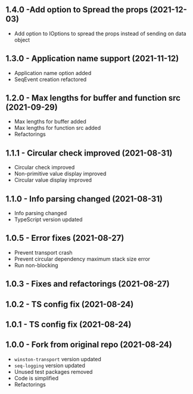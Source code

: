<a name="1.4.0"></a>
## 1.4.0 -Add option to Spread the props (2021-12-03)

* Add option to IOptions to spread the props instead of sending on data object

<a name="1.3.0"></a>
## 1.3.0 - Application name support (2021-11-12)

* Application name option added
* SeqEvent creation refactored

<a name="1.2.0"></a>
## 1.2.0 - Max lengths for buffer and function src (2021-09-29)

* Max lengths for buffer added
* Max lengths for function src added
* Refactorings

<a name="1.1.1"></a>
## 1.1.1 - Circular check improved (2021-08-31)

* Circular check improved
* Non-primitive value display improved
* Circular value display improved

<a name="1.1.0"></a>
## 1.1.0 - Info parsing changed (2021-08-31)

* Info parsing changed
* TypeScript version updated

<a name="1.0.5"></a>
## 1.0.5 - Error fixes (2021-08-27)

* Prevent transport crash
* Prevent circular dependency maximum stack size error
* Run non-blocking

<a name="1.0.3"></a>
## 1.0.3 - Fixes and refactorings (2021-08-27)

<a name="1.0.2"></a>
## 1.0.2 - TS config fix (2021-08-24)

<a name="1.0.1"></a>
## 1.0.1 - TS config fix (2021-08-24)

<a name="1.0.0"></a>
## 1.0.0 - Fork from original repo (2021-08-24)

* `winston-transport` version updated
* `seq-logging` version updated
* Unused test packages removed
* Code is simplified
* Refactorings
